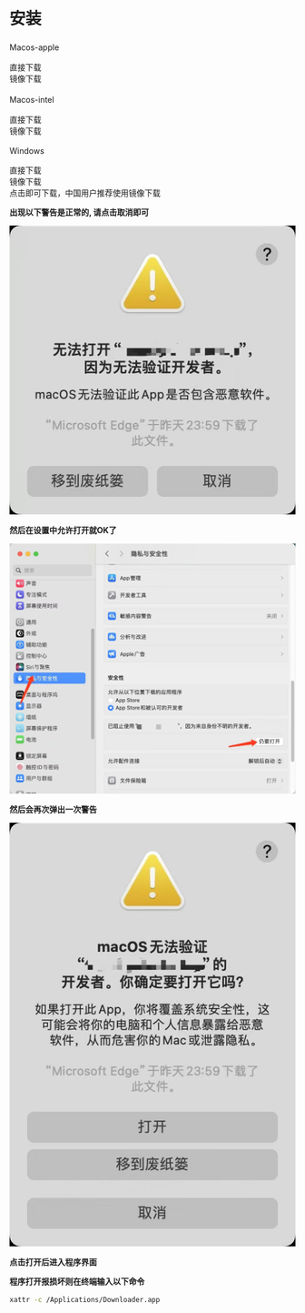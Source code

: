 # 安装

<!DOCTYPE html>
<html lang="en">
  <head>
    <meta charset="UTF-8" />
    <meta name="viewport" content="width=device-width, initial-scale=1.0" />
    <title>安装</title>
    <script src="https://cdn.tailwindcss.com"></script>
    <script>
      tailwind.config = {
        theme: {
          fontSize: {
            root: "16px",
          },
          extend: {
            colors: {
              primaryColor: "#755BE7",
              secondaryColor: "#FFA000",
            },
          },
        },
      };
    </script>
    <link rel="stylesheet" href="./install.assets/iconfont.css" />
  </head>
  <body>
    <div class="flex w-full justify-center gap-6 my-10">
      <div
        class="w-[200px] h-[200px] border hover:shadow-lg rounded-lg transition-all flex flex-col gap-2 justify-center items-center"
      >
        <p class="cursor-default mb-4 text-primaryColor">
          <span class="iconfont icon-macos mr-2" style="font-size: 20px"></span
          >Macos-apple
        </p>
        <div
          class="cursor-pointer py-1 px-4 rounded-lg bg-primaryColor text-sm text-white hover:bg-secondaryColor transition-all"
          onclick="onClick(0)"
        >
          直接下载
        </div>
        <div
          class="cursor-pointer py-1 px-4 rounded-lg bg-primaryColor text-sm text-white hover:bg-secondaryColor transition-all"
          onclick="onClick(1)"
        >
          镜像下载
        </div>
      </div>
      <div
        class="w-[200px] h-[200px] border hover:shadow-lg rounded-lg transition-all flex flex-col gap-2 justify-center items-center"
      >
        <p class="cursor-default mb-4 text-primaryColor">
          <span class="iconfont icon-macos mr-2" style="font-size: 20px"></span
          >Macos-intel
        </p>
        <div
          class="cursor-pointer py-1 px-4 rounded-lg bg-primaryColor text-sm text-white hover:bg-secondaryColor transition-all"
          onclick="onClick(2)"
        >
          直接下载
        </div>
        <div
          class="cursor-pointer py-1 px-4 rounded-lg bg-primaryColor text-sm text-white hover:bg-secondaryColor transition-all"
          onclick="onClick(3)"
        >
          镜像下载
        </div>
      </div>
      <div
        class="w-[200px] h-[200px] border hover:shadow-lg rounded-lg transition-all flex flex-col gap-2 justify-center items-center"
      >
        <p class="cursor-default mb-4 text-primaryColor">
          <span
            class="iconfont icon-windows pr-2"
            style="font-size: 18px"
          ></span
          >Windows
        </p>
        <div
          class="cursor-pointer py-1 px-4 rounded-lg bg-primaryColor text-sm text-white hover:bg-secondaryColor transition-all"
          onclick="onClick(4)"
        >
          直接下载
        </div>
        <div
          class="cursor-pointer py-1 px-4 rounded-lg bg-primaryColor text-sm text-white hover:bg-secondaryColor transition-all"
          onclick="onClick(5)"
        >
          镜像下载
        </div>
      </div>
    </div>
  </body>
</html>

<div class="mt-[30px]">点击即可下载，中国用户推荐使用镜像下载</div>

**出现以下警告是正常的, 请点击取消即可**

<img src="install.assets/image-1.png" class="my-4 m-auto w-[300px]" />

**然后在设置中允许打开就OK了**

<img src="install.assets/image-2.png" class="my-4"/>

**然后会再次弹出一次警告**

<img src="install.assets/image-3.png" class="my-4 w-[300px] m-auto"/>

**点击打开后进入程序界面**

**程序打开报损坏则在终端输入以下命令**

```sh
xattr -c /Applications/Downloader.app
```
